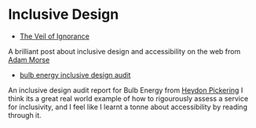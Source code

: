 # Inclusive Design

- [The Veil of Ignorance](http://mrmrs.cc/writing/2016/03/23/the-veil-of-ignorance/)

A brilliant post about inclusive design and accessibility on the web from [Adam Morse](http://mrmrs.cc/writing/2016/03/23/the-veil-of-ignorance/)

- [bulb energy inclusive design audit](https://bulbenergy.github.io/bulb-audit/)

An inclusive design audit report for Bulb Energy from [Heydon Pickering](https://twitter.com/heydonworks)
I think its a great real world example of how to rigourously assess a service for inclusivity, and I feel like I learnt a tonne about accessibility by reading through it.

